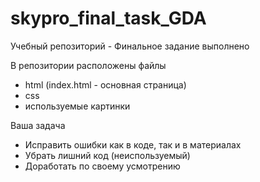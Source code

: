 # skypro_final_task_GDA
Учебный репозиторий - Финальное задание выполнено

В репозитории расположены файлы 
- html (index.html - основная страница)
- css
- используемые картинки

Ваша задача
- Исправить ошибки как в коде, так и в материалах
- Убрать лишний код (неиспользуемый)
- Доработать по своему усмотрению
